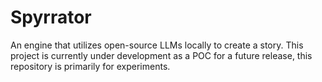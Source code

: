 # Spyrrator
An engine that utilizes open-source LLMs locally to create a story. This project is currently under development as a POC for a future release, this repository is primarily for experiments.
